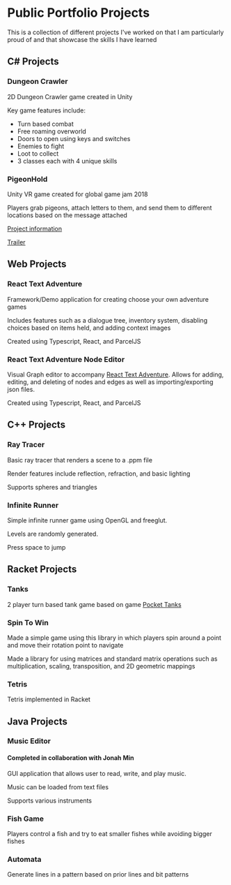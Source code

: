 # Public Portfolio Projects

This is a collection of different projects I've worked on that I am particularly proud of and that showcase the skills I have learned

## C# Projects

### Dungeon Crawler

2D Dungeon Crawler game created in Unity

Key game features include:

- Turn based combat
- Free roaming overworld
- Doors to open using keys and switches
- Enemies to fight
- Loot to collect
- 3 classes each with 4 unique skills

### PigeonHold

Unity VR game created for global game jam 2018

Players grab pigeons, attach letters to them, and send them to different locations based on the message attached

[Project information](https://globalgamejam.org/2018/games/pigeon-hold)

[Trailer](https://youtu.be/s9Cb4Q3h3bI)

## Web Projects

### React Text Adventure

Framework/Demo application for creating choose your own adventure games

Includes features such as a dialogue tree, inventory system, disabling choices based on items held, and adding context images

Created using Typescript, React, and ParcelJS

### React Text Adventure Node Editor

Visual Graph editor to accompany [React Text Adventure](#React-Text-Adventure). Allows for adding, editing, and deleting of nodes and edges as well as importing/exporting json files.

Created using Typescript, React, and ParcelJS

## C++ Projects

### Ray Tracer

Basic ray tracer that renders a scene to a .ppm file

Render features include reflection, refraction, and basic lighting

Supports spheres and triangles

### Infinite Runner

Simple infinite runner game using OpenGL and freeglut.

Levels are randomly generated.

Press space to jump

## Racket Projects

### Tanks

2 player turn based tank game based on game [Pocket Tanks](http://www.blitwise.com/ptanks.html)

### Spin To Win

Made a simple game using this library in which players spin around a point and move their rotation point to navigate

Made a library for using matrices and standard matrix operations such as multiplication, scaling, transposition, and 2D geometric mappings

### Tetris

Tetris implemented in Racket

## Java Projects

### Music Editor

#### Completed in collaboration with Jonah Min

GUI application that allows user to read, write, and play music.

Music can be loaded from text files

Supports various instruments

### Fish Game

Players control a fish and try to eat smaller fishes while avoiding bigger fishes

### Automata

Generate lines in a pattern based on prior lines and bit patterns
